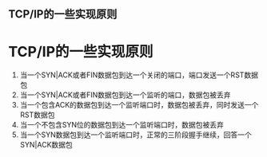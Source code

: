## TCP/IP的一些实现原则


# TCP/IP的一些实现原则
1. 当一个SYN|ACK或者FIN数据包到达一个关闭的端口，端口发送一个RST数据包
2. 当一个SYN|ACK或者FIN数据包到达一个监听的端口，数据包被丢弃
3. 当一个包含ACK的数据包到达一个监听端口时，数据包被丢弃，同时发送一个RST数据包
4. 当一个不包含SYN位的数据包到达一个监听端口时，数据包被丢弃
5. 当一个SYN数据包到达一个监听端口时，正常的三阶段握手继续，回答一个SYN|ACK数据包
